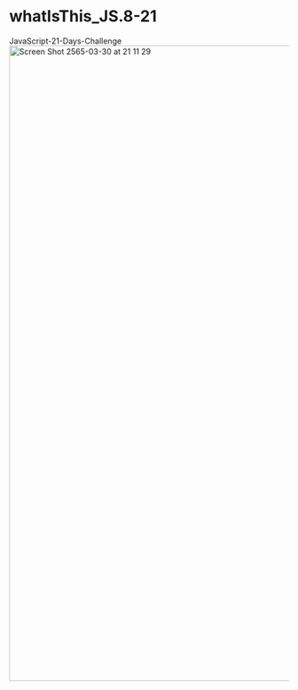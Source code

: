 # whatIsThis_JS.8-21
JavaScript-21-Days-Challenge
<img width="1145" alt="Screen Shot 2565-03-30 at 21 11 29" src="https://user-images.githubusercontent.com/89307294/160855750-23b1fc4d-7ad8-4076-885a-eea61b59f430.png">
